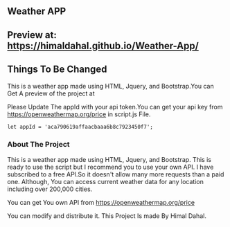 ## Weather APP 
## Preview at: https://himaldahal.github.io/Weather-App/


## Things To Be Changed
This is a weather app made using HTML, Jquery, and Bootstrap.You can Get A preview of the project at

Please Update The appId with your api token.You can get your api key from https://openweathermap.org/price in script.js File.
```markdown
let appId = 'aca790619affaacbaaa6b8c7923450f7'; 
```

### About The Project

This is a weather app made using HTML, Jquery, and Bootstrap. This is ready to use the script but I recommend you to use your own API. I have subscribed to a free API.So it doesn't allow many more requests than a paid one. Although, You can access current weather data for any location including over 200,000 cities.

You can get You own API from  https://openweathermap.org/price

You can modify and distribute it.
This Project Is made By Himal Dahal.
